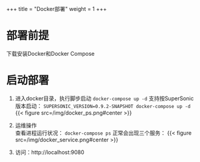 +++
title = "Docker部署"
weight = 1
+++

# 部署前提

下载安装Docker和Docker Compose

# 启动部署
1. 进入docker目录，执行脚步启动
`
docker-compose up -d
`
支持按SuperSonic版本启动：
`
SUPERSONIC_VERSION=0.9.2-SNAPSHOT docker-compose up -d
`
{{< figure src=/img/docker_ps.png#center >}}

2. 运维操作  
查看进程运行状况：
`
docker-compose ps
`
正常会出现三个服务：
{{< figure src=/img/docker_service.png#center >}}

3. 访问：http://localhost:9080